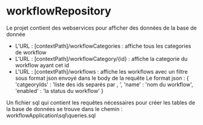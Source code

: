 # workflowRepository

Le projet contient des webservices pour afficher des données de la base de donnée
<ul>
  <li>L'URL : [contextPath]/workflowCategories : affiche tous les categories de workflow</li>
  <li>L'URL : [contextPath]/workflowCategory/{id} : affiche la categorie du workflow ayant cet id </li>
<li>L'URL : [contextPath]/workflows : affiche les workflows avec un filtre sous format json envoyé dans le body de la requête 
  Le format json : { 'catgeoryIds' : 'liste des ids separés par , ',
                      'name' : 'nom du workflow',
                       'enabled' : 'la status du workflow'
                   }
  </li>
</ul>

  Un fichier sql qui contient les requêtes nécessaires pour créer les tables de la base de données se trouve dans le chemin :  workflowApplication\sql\queries.sql
